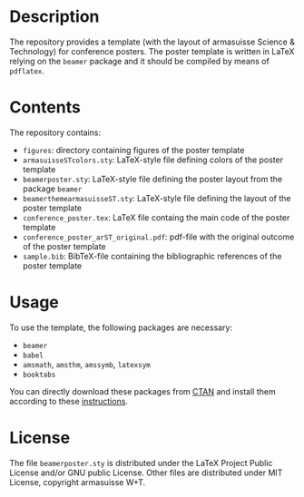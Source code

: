 # Description 
The repository provides a template (with the layout of armasuisse Science & Technology) for conference posters. 
The poster template is written in LaTeX relying on the <code>beamer</code> package and it should be compiled by means of <code>pdflatex</code>.

# Contents
The repository contains:
- <code>figures</code>: directory containing figures of the poster template
- <code>armasuisseSTcolors.sty</code>: LaTeX-style file defining colors of the poster template
- <code>beamerposter.sty</code>: LaTeX-style file defining the poster layout from the package <code>beamer</code>
- <code>beamerthemearmasuisseST.sty</code>: LaTeX-style file defining the layout of the poster template
- <code>conference_poster.tex</code>: LaTeX file containg the main code of the poster template
- <code>conference_poster_arST_original.pdf</code>: pdf-file with the original outcome of the poster template
- <code>sample.bib</code>: BibTeX-file containing the bibliographic references of the poster template

# Usage
To use the template, the following packages are necessary: 
- <code>beamer</code>
- <code>babel</code>
- <code>amsmath</code>, <code>amsthm</code>, <code>amssymb</code>, <code>latexsym</code>
- <code>booktabs</code>

You can directly download these packages from <a href="https://www.ctan.org/pkg" title="CTAN">CTAN</a> and install them according to these <a href="https://en.wikibooks.org/wiki/LaTeX/Installing_Extra_Packages" title="instructions">instructions</a>.

# License
The file <code>beamerposter.sty</code> is distributed under the LaTeX Project Public License and/or GNU public License.
Other files are distributed under MIT License, copyright armasuisse W+T.
